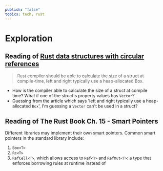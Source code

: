 ```yaml
---
publish: "false"
topics: tech, rust
---
```

# Exploration

## Reading of [Rust data structures with circular references](https://eli.thegreenplace.net/2021/rust-data-structures-with-circular-references/ "Permalink to Rust data structures with circular references")

> Rust compiler should be able to calculate the size of a struct at compile-time, left and right typically use a heap-allocated Box.

- How is the compiler able to calculate the size of a struct at compile time? What if one of the struct's property values has `Vector`?
- Guessing from the article which says 'left and right typically use a heap-allocated `Box`', I'm guessing a `Vector` can't be used in a struct?

## Reading of The Rust Book Ch. 15 - Smart Pointers

Different libraries may implement their own smart pointers. Common smart pointers in the standard library include:

1. `Box<T>`
2. `Rc<T>`
3. `RefCell<T>`, which allows access to `Ref<T>` and `RefMut<T>`: a type that enforces borrowing rules at runtime instead of 